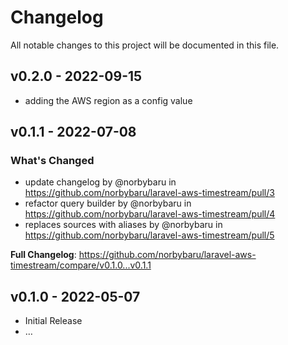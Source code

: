 # Changelog

All notable changes to this project will be documented in this file.

## v0.2.0 - 2022-09-15

-   adding the AWS region as a config value

## v0.1.1 - 2022-07-08

### What's Changed

- update changelog by @norbybaru in https://github.com/norbybaru/laravel-aws-timestream/pull/3
- refactor query builder by @norbybaru in https://github.com/norbybaru/laravel-aws-timestream/pull/4
- replaces sources with aliases by @norbybaru in https://github.com/norbybaru/laravel-aws-timestream/pull/5

**Full Changelog**: https://github.com/norbybaru/laravel-aws-timestream/compare/v0.1.0...v0.1.1

## v0.1.0 - 2022-05-07

-   Initial Release
-   …